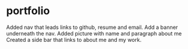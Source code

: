 # portfolio
Added nav that leads links to github, resume and email. 
Add a banner underneath the nav. 
Added picture with name and paragraph about me 
Created a side bar that links to about me and my work.

